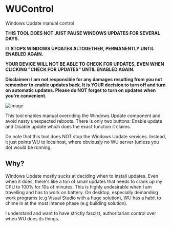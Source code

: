 # WUControl
Windows Update manual control

**THIS TOOL DOES NOT JUST PAUSE WINDOWS UPDATES FOR SEVERAL DAYS.**

**IT STOPS WINDOWS UPDATES ALTOGETHER, PERMANENTLY UNTIL ENABLED AGAIN.** 

**YOUR DEVICE WILL NOT BE ABLE TO CHECK FOR UPDATES, EVEN WHEN CLICKING "CHECK FOR UPDATES" UNTIL ENABLED AGAIN.**

**Disclaimer: I am not responsible for any damages resulting from you not remember to enable updates back. It is YOUR decision to turn off and turn on automatic updates. Please do NOT forget to turn on updates when you're convenient.**

![image](https://user-images.githubusercontent.com/57480001/158051655-dae2f0db-c80a-492f-b1cc-c261b2986121.png)

This tool enables manual overriding the Windows Update component and avoid nasty unexpected reboots. There is only two buttons: Enable update and Disable update which does the exact function it claims. 

Do note that this tool does NOT stop the Windows Update services. Instead, it just points WU to localhost, where obviously no WU server (unless you do) would be running.

## Why?

Windows Update mostly sucks at deciding when to install updates. Even when it does, there's like a ton of small updates that needs to crank up my CPU to 100% for 10s of minutes. This is highly undesirable when I am travelling and has to work on battery. On desktop, especially demanding work programs (e.g Visual Studio with a huge solution), WU has a habit to chime in at the most intense phase (e.g building solution). 

I understand and want to have strictly fascist, authoritarian control over when WU does its things.
